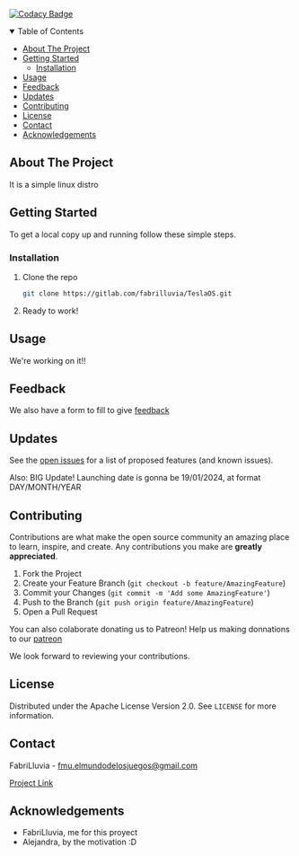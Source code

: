 [![Codacy Badge](https://app.codacy.com/project/badge/Grade/309a95661bef4dc6b7ed9d1a0a4a06e2)](https://app.codacy.com/gh/FabriLluvia/TeslaOS/dashboard?utm_source=gh&utm_medium=referral&utm_content=&utm_campaign=Badge_grade)

<details open="open">
<summary>Table of Contents</summary>

- [About The Project](#about-the-project)
- [Getting Started](#getting-started)
  - [Installation](#installation)
- [Usage](#usage)
- [Feedback](#feedback)
- [Updates](#updates)
- [Contributing](#contributing)
- [License](#license)
- [Contact](#contact)
- [Acknowledgements](#acknowledgements)

</details>




<!-- ABOUT THE PROJECT -->
## About The Project

It is a simple linux distro

<!-- GETTING STARTED -->
## Getting Started

To get a local copy up and running follow these simple steps.

### Installation

1. Clone the repo
   ```sh
   git clone https://gitlab.com/fabrilluvia/TeslaOS.git

   ```
2. Ready to work!


<!-- USAGE EXAMPLES -->
## Usage

We're working on it!!

## Feedback

We also have a form to fill to give [feedback](https://forms.gle/VRVUJ2GePC5YFnwR6)



<!-- Updates -->
## Updates

See the [open issues](https://gitlab.com/fabrilluvia/TeslaOS/-/issues) for a list of proposed features (and known issues).

Also: BIG Update!
Launching date is gonna be 19/01/2024, at format DAY/MONTH/YEAR



<!-- CONTRIBUTING -->
## Contributing

Contributions are what make the open source community an amazing place to learn, inspire, and create. Any contributions you make are **greatly appreciated**.

1. Fork the Project
2. Create your Feature Branch (`git checkout -b feature/AmazingFeature`)
3. Commit your Changes (`git commit -m 'Add some AmazingFeature'`)
4. Push to the Branch (`git push origin feature/AmazingFeature`)
5. Open a Pull Request

You can also colaborate donating us to Patreon! 
Help us making donnations to our [patreon](https://patreon.com/user?u=56529246&utm_medium=clipboard_copy&utm_source=copyLink&utm_campaign=creatorshare_creator&utm_content=join_link)



We look forward to reviewing your contributions.




<!-- LICENSE -->
## License

Distributed under the Apache License Version 2.0. See `LICENSE` for more information.



<!-- CONTACT -->
## Contact

FabriLluvia - fmu.elmundodelosjuegos@gmail.com

[Project Link](https://github.com/fabrilluvia/Linux-TeslaOS)



<!-- ACKNOWLEDGEMENTS -->
## Acknowledgements

* FabriLluvia, me for this proyect
* Alejandra, by the motivation :D

